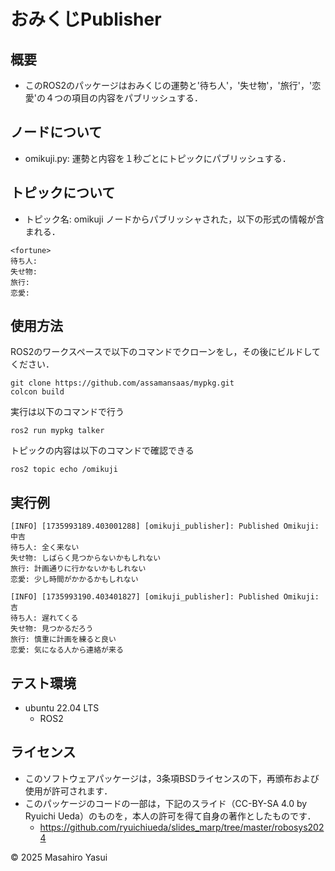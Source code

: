 # おみくじPublisher
## 概要
- このROS2のパッケージはおみくじの運勢と'待ち人'，'失せ物'，'旅行'，'恋愛'の４つの項目の内容をパブリッシュする．
## ノードについて
- omikuji.py: 運勢と内容を１秒ごとにトピックにパブリッシュする．
## トピックについて
- トピック名: omikuji
ノードからパブリッシャされた，以下の形式の情報が含まれる．
```
<fortune>
待ち人:
失せ物:
旅行: 
恋愛: 
```
## 使用方法
ROS2のワークスペースで以下のコマンドでクローンをし，その後にビルドしてください．
```
git clone https://github.com/assamansaas/mypkg.git
colcon build
```
実行は以下のコマンドで行う
```
ros2 run mypkg talker
```
トピックの内容は以下のコマンドで確認できる
```
ros2 topic echo /omikuji
```
## 実行例
```
[INFO] [1735993189.403001288] [omikuji_publisher]: Published Omikuji:
中吉
待ち人: 全く来ない
失せ物: しばらく見つからないかもしれない
旅行: 計画通りに行かないかもしれない
恋愛: 少し時間がかかるかもしれない

[INFO] [1735993190.403401827] [omikuji_publisher]: Published Omikuji:
吉
待ち人: 遅れてくる
失せ物: 見つかるだろう
旅行: 慎重に計画を練ると良い
恋愛: 気になる人から連絡が来る
```
## テスト環境
- ubuntu 22.04 LTS
	- ROS2
## ライセンス
- このソフトウェアパッケージは，3条項BSDライセンスの下，再頒布および使用が許可されます．
- このパッケージのコードの一部は，下記のスライド（CC-BY-SA 4.0 by Ryuichi Ueda）のものを，本人の許可を得て自身の著作としたものです．
	- https://github.com/ryuichiueda/slides_marp/tree/master/robosys2024

© 2025 Masahiro Yasui
